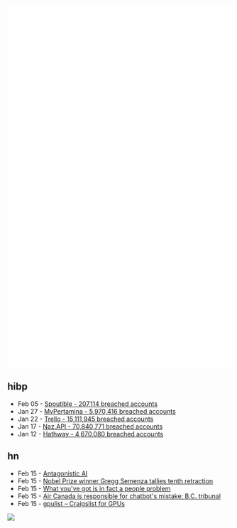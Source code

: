 ![Metrics](https://raw.githubusercontent.com/phixion/phixion/master/metrics.svg)

## hibp

<!--
for https://github.com/phixion/phixion/blob/main/.github/workflows/feeds.yml
-->
<!--START_SECTION:haveibeenpwnd-->
- Feb 05 - [Spoutible - 207,114 breached accounts](https://haveibeenpwned.com/PwnedWebsites#Spoutible)
- Jan 27 - [MyPertamina - 5,970,416 breached accounts](https://haveibeenpwned.com/PwnedWebsites#MyPertamina)
- Jan 22 - [Trello - 15,111,945 breached accounts](https://haveibeenpwned.com/PwnedWebsites#Trello)
- Jan 17 - [Naz.API - 70,840,771 breached accounts](https://haveibeenpwned.com/PwnedWebsites#NazApi)
- Jan 12 - [Hathway - 4,670,080 breached accounts](https://haveibeenpwned.com/PwnedWebsites#Hathway)
<!--END_SECTION:haveibeenpwnd-->

## hn

<!--
for https://github.com/phixion/phixion/blob/main/.github/workflows/feeds.yml
-->
<!--START_SECTION:hn-->
- Feb 15 - [Antagonistic AI](https://arxiv.org/abs/2402.07350)
- Feb 15 - [Nobel Prize winner Gregg Semenza tallies tenth retraction](https://retractionwatch.com/2023/10/02/nobel-prize-winner-gregg-semenza-tallies-tenth-retraction/)
- Feb 15 - [What you've got is in fact a people problem](https://blog.glyph.im/2024/02/let-me-tell-you-a-secret.html)
- Feb 15 - [Air Canada is responsible for chatbot's mistake: B.C. tribunal](https://bc.ctvnews.ca/air-canada-s-chatbot-gave-a-b-c-man-the-wrong-information-now-the-airline-has-to-pay-for-the-mistake-1.6769454)
- Feb 15 - [gpulist – Craigslist for GPUs](https://gpulist.ai/)
<!--END_SECTION:hn-->

<!--
for https://yhype.me
-->
![](https://hit.yhype.me/github/profile?user_id=13013670)
